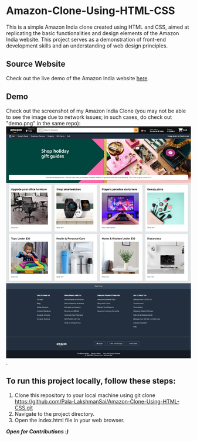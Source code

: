 # Amazon-Clone-Using-HTML-CSS

This is a simple Amazon India clone created using HTML and CSS, aimed at replicating the basic functionalities and design elements of the Amazon India website. This project serves as a demonstration of front-end development skills and an understanding of web design principles.

## Source Website
Check out the live demo of the Amazon India website [here](https://www.amazon.com/).

## Demo
Check out the screenshot of my Amazon India Clone (you may not be able to see the image due to network issues; in such cases, do check out "demo.png" in the same repo):
![amazon india clone](demo.png).


## To run this project locally, follow these steps:

1. Clone this repository to your local machine using git clone https://github.com/Pala-LakshmanSai/Amazon-Clone-Using-HTML-CSS.git
2. Navigate to the project directory.
3. Open the index.html file in your web browser.

 ***Open for Contributions :)***

